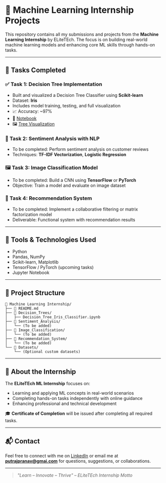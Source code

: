 # 🌟 Machine Learning Internship Projects

This repository contains all my submissions and projects from the **Machine Learning Internship** by ELiteTEch. The focus is on building real-world machine learning models and enhancing core ML skills through hands-on tasks.

---

## 📌 Tasks Completed

### ✅ Task 1: Decision Tree Implementation
- Built and visualized a Decision Tree Classifier using **Scikit-learn**
- Dataset: **Iris**
- Includes model training, testing, and full visualization
- 📈 Accuracy: ~97%
- 🔗 [Notebook](./Decision_Trees/Decision_Tree_Iris_Classifier.ipynb)
- 🖼️ [Tree Visualization](./Decision_Trees/decision_tree_visualization.png)

### 📝 Task 2: Sentiment Analysis with NLP
- To be completed: Perform sentiment analysis on customer reviews
- Techniques: **TF-IDF Vectorization**, **Logistic Regression**

### 🖼️ Task 3: Image Classification Model
- To be completed: Build a CNN using **TensorFlow** or **PyTorch**
- Objective: Train a model and evaluate on image dataset

### 🎯 Task 4: Recommendation System
- To be completed: Implement a collaborative filtering or matrix factorization model
- Deliverable: Functional system with recommendation results

---

## 🧰 Tools & Technologies Used

- Python
- Pandas, NumPy
- Scikit-learn, Matplotlib
- TensorFlow / PyTorch (upcoming tasks)
- Jupyter Notebook

---

## 📁 Project Structure

```
📁 Machine Learning Internship/
├── 📄 README.md
├── 📁 Decision_Trees/
│   ├── Decision_Tree_Iris_Classifier.ipynb
├── 📁 Sentiment_Analysis/
│   └── (To be added)
├── 📁 Image_Classification/
│   └── (To be added)
├── 📁 Recommendation_System/
│   └── (To be added)
└── 📁 Datasets/
    └── (Optional custom datasets)
```

---

## 🙌 About the Internship

The **ELiteTEch ML Internship** focuses on:
- Learning and applying ML concepts in real-world scenarios
- Completing hands-on tasks independently with online guidance
- Enhancing professional and technical development

🎓 **Certificate of Completion** will be issued after completing all required tasks.

---

## 📬 Contact

Feel free to connect with me on [LinkedIn](https://www.linkedin.com/in/pranav-rajput-648224299?utm_source=share&utm_campaign=share_via&utm_content=profile&utm_medium=android_app) or email me at **putrajpranav@gmai.com** for questions, suggestions, or collaborations.

---

> *"Learn – Innovate – Thrive" – ELiteTEch Internship Motto*

